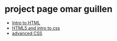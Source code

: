 # project page omar guillen

<ul>
     <li><a href="intro_to_html/index.html" target="_blank">Intro to HTML<a/></li>
     <li><a href="HTML5_intro_to_css/index.html" target="_blank">HTML5 and intro to css<a/></li>
     <li><a href="adv_css/index.html" target="_blank">advanced CSS<a/></li>
</ul>